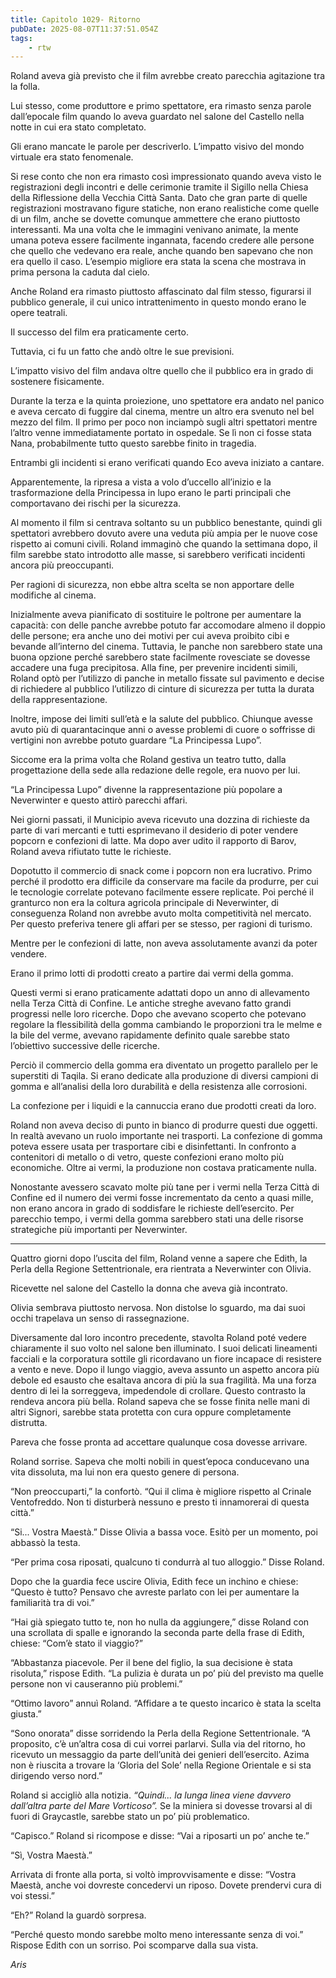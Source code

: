 ```yaml
---
title: Capitolo 1029- Ritorno
pubDate: 2025-08-07T11:37:51.054Z
tags:
    - rtw
---
```



Roland aveva già previsto che il film avrebbe creato parecchia agitazione tra la folla.


Lui stesso, come produttore e primo spettatore, era rimasto senza parole dall’epocale film quando lo aveva guardato nel salone del Castello nella notte in cui era stato completato.


Gli erano mancate le parole per descriverlo. L’impatto visivo del mondo virtuale era stato fenomenale.


Si rese conto che non era rimasto così impressionato quando aveva visto le registrazioni degli incontri e delle cerimonie tramite il Sigillo nella Chiesa della Riflessione della Vecchia Città Santa. Dato che gran parte di quelle registrazioni mostravano figure statiche, non erano realistiche come quelle di un film, anche se dovette comunque ammettere che erano piuttosto interessanti. Ma una volta che le immagini venivano animate, la mente umana poteva essere facilmente ingannata, facendo credere alle persone che quello che vedevano era reale, anche quando ben sapevano che non era quello il caso. L’esempio migliore era stata la scena che mostrava in prima persona la caduta dal cielo.


Anche Roland era rimasto piuttosto affascinato dal film stesso, figurarsi il pubblico generale, il cui unico intrattenimento in questo mondo erano le opere teatrali.


Il successo del film era praticamente certo.


Tuttavia, ci fu un fatto che andò oltre le sue previsioni.


L’impatto visivo del film andava oltre quello che il pubblico era in grado di sostenere fisicamente.


Durante la terza e la quinta proiezione, uno spettatore era andato nel panico e aveva cercato di fuggire dal cinema, mentre un altro era svenuto nel bel mezzo del film. Il primo per poco non inciampò sugli altri spettatori mentre l’altro venne immediatamente portato in ospedale. Se lì non ci fosse stata Nana, probabilmente tutto questo sarebbe finito in tragedia.


Entrambi gli incidenti si erano verificati quando Eco aveva iniziato a cantare.


Apparentemente, la ripresa a vista a volo d’uccello all’inizio e la trasformazione della Principessa in lupo erano le parti principali che comportavano dei rischi per la sicurezza.


Al momento il film si centrava soltanto su un pubblico benestante, quindi gli spettatori avrebbero dovuto avere una veduta più ampia per le nuove cose rispetto ai comuni civili. Roland immaginò che quando la settimana dopo, il film sarebbe stato introdotto alle masse, si sarebbero verificati incidenti ancora più preoccupanti.


Per ragioni di sicurezza, non ebbe altra scelta se non apportare delle modifiche al cinema.


Inizialmente aveva pianificato di sostituire le poltrone per aumentare la capacità: con delle panche avrebbe potuto far accomodare almeno il doppio delle persone; era anche uno dei motivi per cui aveva proibito cibi e bevande all’interno del cinema. Tuttavia, le panche non sarebbero state una buona opzione perché sarebbero state facilmente rovesciate se dovesse accadere una fuga precipitosa. Alla fine, per prevenire incidenti simili, Roland optò per l’utilizzo di panche in metallo fissate sul pavimento e decise di richiedere al pubblico l’utilizzo di cinture di sicurezza per tutta la durata della rappresentazione.


Inoltre, impose dei limiti sull’età e la salute del pubblico. Chiunque avesse avuto più di quarantacinque anni o avesse problemi di cuore o soffrisse di vertigini non avrebbe potuto guardare “La Principessa Lupo”.


Siccome era la prima volta che Roland gestiva un teatro tutto, dalla progettazione della sede alla redazione delle regole, era nuovo per lui.


“La Principessa Lupo” divenne la rappresentazione più popolare a Neverwinter e questo attirò parecchi affari.


Nei giorni passati, il Municipio aveva ricevuto una dozzina di richieste da parte di vari mercanti e tutti esprimevano il desiderio di poter vendere popcorn e confezioni di latte. Ma dopo aver udito il rapporto di Barov, Roland aveva rifiutato tutte le richieste.


Dopotutto il commercio di snack come i popcorn non era lucrativo. Primo perché il prodotto era difficile da conservare ma facile da produrre, per cui le tecnologie correlate potevano facilmente essere replicate. Poi perché il granturco non era la coltura agricola principale di Neverwinter, di conseguenza Roland non avrebbe avuto molta competitività nel mercato. Per questo preferiva tenere gli affari per se stesso, per ragioni di turismo.


Mentre per le confezioni di latte, non aveva assolutamente avanzi da poter vendere.


Erano il primo lotti di prodotti creato a partire dai vermi della gomma.


Questi vermi si erano praticamente adattati dopo un anno di allevamento nella Terza Città di Confine. Le antiche streghe avevano fatto grandi progressi nelle loro ricerche. Dopo che avevano scoperto che potevano regolare la flessibilità della gomma cambiando le proporzioni tra le melme e la bile del verme, avevano rapidamente definito quale sarebbe stato l’obiettivo successive delle ricerche.


Perciò il commercio della gomma era diventato un progetto parallelo per le superstiti di Taqila. Si erano dedicate alla produzione di diversi campioni di gomma e all’analisi della loro durabilità e della resistenza alle corrosioni.


La confezione per i liquidi e la cannuccia erano due prodotti creati da loro.


Roland non aveva deciso di punto in bianco di produrre questi due oggetti. In realtà avevano un ruolo importante nei trasporti. La confezione di gomma poteva essere usata per trasportare cibi e disinfettanti. In confronto a contenitori di metallo o di vetro, queste confezioni erano molto più economiche. Oltre ai vermi, la produzione non costava praticamente nulla.


Nonostante avessero scavato molte più tane per i vermi nella Terza Città di Confine ed il numero dei vermi fosse incrementato da cento a quasi mille, non erano ancora in grado di soddisfare le richieste dell’esercito. Per parecchio tempo, i vermi della gomma sarebbero stati una delle risorse strategiche più importanti per Neverwinter.


***






Quattro giorni dopo l’uscita del film, Roland venne a sapere che Edith, la Perla della Regione Settentrionale, era rientrata a Neverwinter con Olivia.


Ricevette nel salone del Castello la donna che aveva già incontrato.


Olivia sembrava piuttosto nervosa. Non distolse lo sguardo, ma dai suoi occhi trapelava un senso di rassegnazione.


Diversamente dal loro incontro precedente, stavolta Roland poté vedere chiaramente il suo volto nel salone ben illuminato. I suoi delicati lineamenti facciali e la corporatura sottile gli ricordavano un fiore incapace di resistere a vento e neve. Dopo il lungo viaggio, aveva assunto un aspetto ancora più debole ed esausto che esaltava ancora di più la sua fragilità. Ma una forza dentro di lei la sorreggeva, impedendole di crollare. Questo contrasto la rendeva ancora più bella. Roland sapeva che se fosse finita nelle mani di altri Signori, sarebbe stata protetta con cura oppure completamente distrutta.


Pareva che fosse pronta ad accettare qualunque cosa dovesse arrivare.


Roland sorrise. Sapeva che molti nobili in quest’epoca conducevano una vita dissoluta, ma lui non era questo genere di persona.


“Non preoccuparti,” la confortò. “Qui il clima è migliore rispetto al Crinale Ventofreddo. Non ti disturberà nessuno e presto ti innamorerai di questa città.”


“Si... Vostra Maestà.” Disse Olivia a bassa voce. Esitò per un momento, poi abbassò la testa.


“Per prima cosa riposati, qualcuno ti condurrà al tuo alloggio.” Disse Roland.


Dopo che la guardia fece uscire Olivia, Edith fece un inchino e chiese: “Questo è tutto? Pensavo che avreste parlato con lei per aumentare la familiarità tra di voi.”


“Hai già spiegato tutto te, non ho nulla da aggiungere,” disse Roland con una scrollata di spalle e ignorando la seconda parte della frase di Edith, chiese: “Com’è stato il viaggio?”


“Abbastanza piacevole. Per il bene del figlio, la sua decisione è stata risoluta,” rispose Edith. “La pulizia è durata un po’ più del previsto ma quelle persone non vi causeranno più problemi.”


“Ottimo lavoro” annuì Roland. “Affidare a te questo incarico è stata la scelta giusta.”


“Sono onorata” disse sorridendo la Perla della Regione Settentrionale. “A proposito, c’è un’altra cosa di cui vorrei parlarvi. Sulla via del ritorno, ho ricevuto un messaggio da parte dell’unità dei genieri dell’esercito. Azima non è riuscita a trovare la ‘Gloria del Sole’ nella Regione Orientale e si sta dirigendo verso nord.”


Roland si accigliò alla notizia. <em>“Quindi... la lunga linea viene davvero dall’altra parte del Mare Vorticoso”.</em> Se la miniera si dovesse trovarsi al di fuori di Graycastle, sarebbe stato un po’ più problematico.


“Capisco.” Roland si ricompose e disse: “Vai a riposarti un po’ anche te.”


“Sì, Vostra Maestà.”


Arrivata di fronte alla porta, si voltò improvvisamente e disse: “Vostra Maestà, anche voi dovreste concedervi un riposo. Dovete prendervi cura di voi stessi.”


“Eh?” Roland la guardò sorpresa.


“Perché questo mondo sarebbe molto meno interessante senza di voi.” Rispose Edith con un sorriso. Poi scomparve dalla sua vista.




<em>Aris</em>
                                


                                



